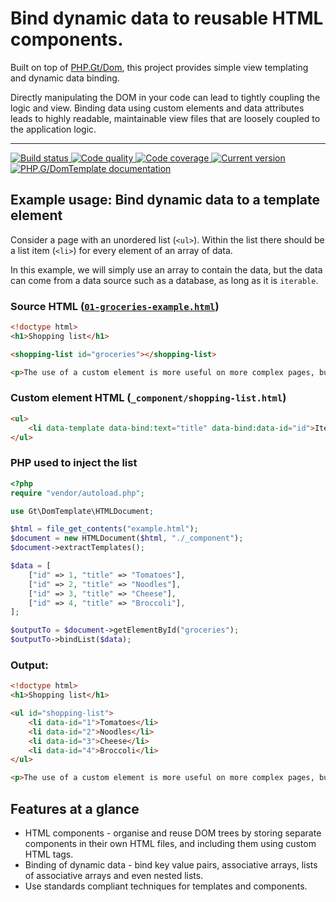 # Bind dynamic data to reusable HTML components.

Built on top of [PHP.Gt/Dom][dom], this project provides simple view templating and dynamic data binding.

Directly manipulating the DOM in your code can lead to tightly coupling the logic and view. Binding data using custom elements and data attributes leads to highly readable, maintainable view files that are loosely coupled to the application logic.  

***

<a href="https://circleci.com/gh/PhpGt/DomTemplate" target="_blank">
	<img src="https://badge.status.php.gt/domtemplate-build.svg" alt="Build status" />
</a>
<a href="https://scrutinizer-ci.com/g/PhpGt/DomTemplate" target="_blank">
	<img src="https://badge.status.php.gt/domtemplate-quality.svg" alt="Code quality" />
</a>
<a href="https://scrutinizer-ci.com/g/PhpGt/DomTemplate" target="_blank">
	<img src="https://badge.status.php.gt/domtemplate-coverage.svg" alt="Code coverage" />
</a>
<a href="https://packagist.org/packages/PhpGt/DomTemplate" target="_blank">
	<img src="https://badge.status.php.gt/domtemplate-version.svg" alt="Current version" />
</a>
<a href="http://www.php.gt/domtemplate" target="_blank">
	<img src="https://badge.status.php.gt/domtemplate-docs.svg" alt="PHP.G/DomTemplate documentation" />
</a>

## Example usage: Bind dynamic data to a template element

Consider a page with an unordered list (`<ul>`). Within the list there should be a list item (`<li>`) for every element of an array of data.

In this example, we will simply use an array to contain the data, but the data can come from a data source such as a database, as long as it is `iterable`.

### Source HTML ([`01-groceries-example.html`][example-groceries-html])

```html
<!doctype html>
<h1>Shopping list</h1>

<shopping-list id="groceries"></shopping-list>

<p>The use of a custom element is more useful on more complex pages, but is shown above as an example.</p>
```

### Custom element HTML (`_component/shopping-list.html`)

```html
<ul>
	<li data-template data-bind:text="title" data-bind:data-id="id">Item name</li>
</ul>
```

### PHP used to inject the list

```php
<?php
require "vendor/autoload.php";

use Gt\DomTemplate\HTMLDocument;

$html = file_get_contents("example.html");
$document = new HTMLDocument($html, "./_component");
$document->extractTemplates();

$data = [
	["id" => 1, "title" => "Tomatoes"],
	["id" => 2, "title" => "Noodles"],
	["id" => 3, "title" => "Cheese"],
	["id" => 4, "title" => "Broccoli"],
];

$outputTo = $document->getElementById("groceries");
$outputTo->bindList($data);
```

### Output:

```html
<!doctype html>
<h1>Shopping list</h1>

<ul id="shopping-list">
	<li data-id="1">Tomatoes</li>
	<li data-id="2">Noodles</li>
	<li data-id="3">Cheese</li>
	<li data-id="4">Broccoli</li>
</ul>

<p>The use of a custom element is more useful on more complex pages, but is shown above as an example.</p>
```

Features at a glance
--------------------

+ HTML components - organise and reuse DOM trees by storing separate components in their own HTML files, and including them using custom HTML tags.
+ Binding of dynamic data - bind key value pairs, associative arrays, lists of associative arrays and even nested lists.
+ Use standards compliant techniques for templates and components.

[dom]: https://www.php.gt/dom
[example-groceries-html]: https://github.com/PhpGt/DomTemplate/blob/master/example/01-example-groceries.html